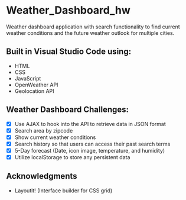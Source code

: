 # Weather_Dashboard_hw
Weather dashboard application with search functionality to find current weather conditions and the future weather outlook for multiple cities.

## Built in Visual Studio Code using: ##
* HTML
* CSS
* JavaScript
* OpenWeather API
* Geolocation API

## Weather Dashboard Challenges: ##
- [x] Use AJAX to hook into the API to retrieve data in JSON format
- [x] Search area by zipcode
- [x] Show current weather conditions
- [x] Search history so that users can access their past search terms
- [x] 5-Day forecast (Date, icon image, temperature, and humidity)
- [x] Utilize localStorage to store any persistent data

## Acknowledgments ##
* Layoutit! (Interface builder for CSS grid)